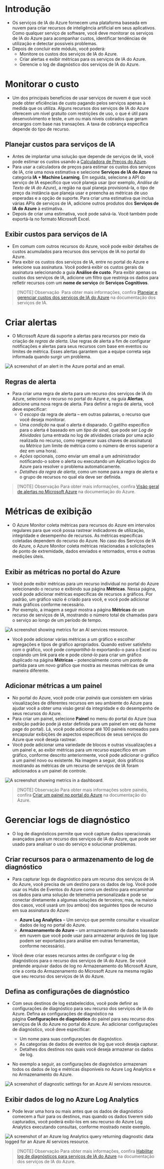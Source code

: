 # Introdução
- Os serviços de IA do Azure fornecem uma plataforma baseada em nuvem para criar recursos de inteligência artificial em seus aplicativos. Como qualquer serviço de software, você deve monitorar os serviços de IA do Azure para acompanhar custos, identificar tendências de utilização e detectar possíveis problemas.
- Depois de concluir este módulo, você poderá:
	- Monitore os custos dos serviços de IA do Azure.
	- Criar alertas e exibir métricas para os serviços de IA do Azure.
	- Gerencie o log de diagnóstico dos serviços de IA do Azure.
# Monitorar o custo
-  Um dos principais benefícios de usar serviços de nuvem é que você pode obter eficiências de custo pagando pelos serviços apenas à medida que os utiliza. Alguns recursos dos serviços de IA do Azure oferecem um nível gratuito com restrições de uso, o que é útil para desenvolvimento e teste, e um ou mais níveis cobrados que geram encargos com base nas transações. A taxa de cobrança específica depende do tipo de recurso.
## Planejar custos para serviços de IA
- Antes de implantar uma solução que depende de serviços de IA, você pode estimar os custos usando a [Calculadora de Preços do Azure](https://azure.microsoft.com/pricing/calculator/).
- Para usar a calculadora de preços para estimar os custos dos serviços de IA, crie uma nova estimativa e selecione **Serviços de IA do Azure** na categoria **IA + Machine Learning**. Em seguida, selecione a API do serviço de IA específico que você planeja usar (por exemplo, _Análise de Texto de IA do Azure_), a região na qual planeja provisioná-la, o tipo de preço da instância que planeja usar e preencha as métricas de uso esperadas e a opção de suporte. Para criar uma estimativa que inclua várias APIs de serviços de IA, adicione outros produtos dos **Serviços de IA do Azure** à estimativa.
- Depois de criar uma estimativa, você pode salvá-la. Você também pode exportá-la no formato Microsoft Excel.
## Exibir custos para serviços de IA
- Em comum com outros recursos do Azure, você pode exibir detalhes de custos acumulados para recursos dos serviços de IA no portal do Azure.
- Para exibir os custos dos serviços de IA, entre no portal do Azure e selecione sua assinatura. Você poderá exibir os custos gerais da assinatura selecionando a guia **Análise de custo**. Para exibir apenas os custos dos serviços de IA, adicione um filtro que restrinja os dados para refletir recursos com um **nome de serviço** de **Serviços Cognitivos**.
>[!NOTE] Observação
> Para obter mais informações, confira [Planejar e gerenciar custos dos serviços de IA do Azure](https://learn.microsoft.com/pt-br/azure/ai-services/plan-manage-costs) na documentação dos serviços de IA.

# Criar alertas
- O Microsoft Azure dá suporte a alertas para recursos por meio da criação de _regras de alerta_. Use regras de alerta a fim de configurar notificações e alertas para seus recursos com base em eventos ou limites de métrica. Esses alertas garantem que a equipe correta seja informada quando surgir um problema.

![A screenshot of an alert in the Azure portal and an email.](https://learn.microsoft.com/pt-br/training/wwl-data-ai/monitor-ai-services/media/alert.png)
## Regras de alerta
- Para criar uma regra de alerta para um recurso dos serviços de IA do Azure, selecione o recurso no portal do Azure e, na guia **Alertas**, adicione uma nova regra de alerta. Para definir a regra de alerta, você deve especificar:
	- O _escopo_ da regra de alerta – em outras palavras, o recurso que você deseja monitorar.
	- Uma _condição_ na qual o alerta é disparado. O gatilho específico para o alerta é baseado em um _tipo de sinal_, que pode ser _Log de Atividades_ (uma entrada no log de atividades criada por uma ação realizada no recurso, como regenerar suas chaves de assinatura) ou _Métrica_ (um limite de métrica como o número de erros superior a dez em uma hora).
	- _Ações_ opcionais, como enviar um email a um administrador notificando-o sobre o alerta ou executando um Aplicativo logico do Azure para resolver o problema automaticamente.
	- _Detalhes da regra de alerta_, como um nome para a regra de alerta e o grupo de recursos no qual ela deve ser definida.

> [!NOTE] Observação
> Para obter mais informações, confira [Visão geral de alertas no Microsoft Azure](https://learn.microsoft.com/pt-br/azure/azure-monitor/alerts/alerts-overview) na documentação do Azure.

# Métricas de exibição
- O Azure Monitor coleta métricas para recursos do Azure em intervalos regulares para que você possa rastrear indicadores de utilização, integridade e desempenho de recursos. As métricas específicas coletadas dependem do recurso do Azure. No caso dos Serviços de IA do Azure, o Azure Monitor coleta métricas relacionadas a solicitações de ponto de extremidade, dados enviados e retornados, erros e outras medições úteis.
## Exibir as métricas no portal do Azure
- Você pode exibir métricas para um recurso individual no portal do Azure selecionando o recurso e exibindo sua página **Métricas**. Nessa página, você pode adicionar métricas específicas de recursos a gráficos. Por padrão, um gráfico vazio é criado para você, e você pode adicionar mais gráficos conforme necessário.
- Por exemplo, a imagem a seguir mostra a página **Métricas** de um recurso de serviços de IA, mostrando o número total de chamadas para o serviço ao longo de um período de tempo.

![A screenshot showing metrics for an AI services resource.](https://learn.microsoft.com/pt-br/training/wwl-data-ai/monitor-ai-services/media/metric.png)

- Você pode adicionar várias métricas a um gráfico e escolher agregações e tipos de gráfico apropriados. Quando estiver satisfeito com o gráfico, você pode _compartilhá-lo_ exportando-o para o Excel ou copiando um link para ele e pode _cloná-lo_ para criar um gráfico duplicado na página **Métricas** – potencialmente como um ponto de partida para um novo gráfico que mostra as mesmas métricas de uma maneira diferente.

## Adicionar métricas a um painel
- No portal do Azure, você pode criar _painéis_ que consistem em várias visualizações de diferentes recursos em seu ambiente do Azure para ajudar você a obter uma visão geral da integridade e do desempenho de seus recursos do Azure.
- Para criar um painel, selecione **Painel** no menu do portal do Azure (sua exibição padrão pode já estar definida para um painel em vez da home page do portal). Lá, você pode adicionar até 100 painéis nomeados para encapsular exibições de aspectos específicos de seus serviços do Azure que você deseja rastrear.
- Você pode adicionar uma variedade de blocos e outras visualizações a um painel e, ao exibir métricas para um recurso específico em um gráfico, conforme descrito anteriormente, você pode adicionar o gráfico a um painel novo ou existente. Na imagem a seguir, dois gráficos mostrando as métricas de um recurso de serviços de IA foram adicionados a um painel de controle.

![A screenshot showing metrics in a dashboard.](https://learn.microsoft.com/pt-br/training/wwl-data-ai/monitor-ai-services/media/metric-dashboard.png)

>[!NOTE] Observação
>Para obter mais informações sobre painéis, confira [Criar um painel no portal do Azure](https://learn.microsoft.com/pt-br/azure/azure-portal/azure-portal-dashboards) na documentação do Azure.
 
# Gerenciar logs de diagnóstico
- O log de diagnósticos permite que você capture dados operacionais avançados para um recurso dos serviços de IA do Azure, que pode ser usado para analisar o uso do serviço e solucionar problemas.

## Criar recursos para o armazenamento de log de diagnóstico
- Para capturar logs de diagnóstico para um recurso dos serviços de IA do Azure, você precisa de um destino para os dados de log. Você pode usar os Hubs de Eventos do Azure como um destino para encaminhar os dados para uma solução de telemetria personalizada e pode se conectar diretamente a algumas soluções de terceiros; mas, na maioria dos casos, você usará um (ou ambos) dos seguintes tipos de recurso em sua assinatura do Azure:
	- **Azure Log Analytics** – Um serviço que permite consultar e visualizar dados de log no portal do Azure.
	- **Armazenamento do Azure** – um armazenamento de dados baseado em nuvem que você pode usar para armazenar arquivos de log (que podem ser exportados para análise em outras ferramentas, conforme necessário).

- Você deve criar esses recursos antes de configurar o log de diagnósticos para o recurso dos serviços de IA do Azure. Se você pretende arquivar dados de log no Armazenamento do Microsoft Azure, crie a conta do Armazenamento do Microsoft Azure na mesma região que seu recurso dos serviços de IA do Azure.

## Defina as configurações de diagnóstico
- Com seus destinos de log estabelecidos, você pode definir as configurações de diagnóstico para seu recurso dos serviços de IA do Azure. Defina as configurações de diagnóstico na página **Configurações de diagnóstico** do painel para seu recurso dos serviços de IA do Azure no portal do Azure. Ao adicionar configurações de diagnóstico, você deve especificar:
	- Um nome para suas configurações de diagnóstico.
	- As categorias de dados de eventos de log que você deseja capturar.
	- Detalhes dos destinos nos quais você deseja armazenar os dados de log.

- No exemplo a seguir, as configurações de diagnóstico armazenam todos os dados de log e métricas disponíveis no Azure Log Analytics e no Armazenamento do Azure.

![A screenshot of diagnostic settings for an Azure AI services resource.](https://learn.microsoft.com/pt-br/training/wwl-data-ai/monitor-ai-services/media/diagnostic-settings.png)

## Exibir dados de log no Azure Log Analytics
- Pode levar uma hora ou mais antes que os dados de diagnóstico comecem a fluir para os destinos, mas quando os dados tiverem sido capturados, você poderá exibi-los em seu recurso do Azure Log Analytics executando consultas, conforme mostrado neste exemplo.

![A screenshot of an Azure log Analytics query returning diagnostic data logged for an Azure AI services resource.](https://learn.microsoft.com/pt-br/training/wwl-data-ai/monitor-ai-services/media/azure-log-analytics.png)

>[!NOTE] Observação
>Para obter mais informações, confira [Habilitar log de diagnósticos para serviços de IA do Azure](https://learn.microsoft.com/pt-br/azure/ai-services/diagnostic-logging) na documentação dos serviços de IA do Azure.

